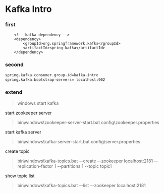 # Kafka Intro

### first
        <!-- kafka dependency -->
        <dependency>
            <groupId>org.springframework.kafka</groupId>
            <artifactId>spring-kafka</artifactId>
        </dependency>

### second

~~~xml
spring.kafka.consumer.group-id=kafka-intro
spring.kafka.bootstrap-servers= localhost:902
~~~


### extend
> windows start kafka

start zookeeper server
>bin\windows\zookeeper-server-start.bat config\zookeeper.properties

start kafka server
> bin\windows\kafka-server-start.bat config\server.properties

create topic
>bin\windows\kafka-topics.bat --create --zookeeper localhost:2181 --replication-factor 1 --partitions 1 --topic topic1

show topic list
>bin\windows\kafka-topics.bat --list --zookeeper localhost:2181 
